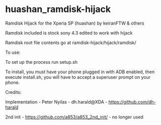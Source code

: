 huashan_ramdisk-hijack
======================

Ramdisk Hijack for the Xperia SP (huashan) by keiranFTW & others

Ramdisk included is stock sony 4.3 edited to work with hijack

Ramdisk root file contents go at ramdisk-hijack/hijack/ramdisk/

To use:

To set up the process run setup.sh

To install, you must have your phone plugged in with ADB enabled, then execute install.sh, you will have to accept a superuser prompt on your phone.

Credits:

Implementation - Peter Nyilas - dh.harald@XDA -  https://github.com/dh-harald

2nd init - https://github.com/a853/a853_2nd_init/ - no longer used




